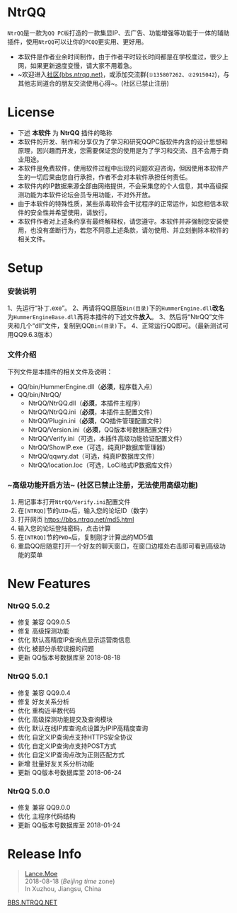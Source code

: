 
# NtrQQ

`NtrQQ`是一款为`QQ PC版`打造的一款集显IP、去广告、功能增强等功能于一体的辅助插件，使用`NtrQQ`可以让你的`PCQQ`更实用、更好用。
- 本软件是作者业余时间制作，由于作者平时较长时间都是在学校度过，很少上网，如果更新速度变慢，请大家不用着急。
- ~欢迎进入[社区(bbs.ntrqq.net)](https://bbs.ntrqq.net/)，或添加交流群(`①135807262`、`②2915042`)，与其他志同道合的朋友交流使用心得~。(社区已禁止注册)

# License

- 下述 **本软件** 为 **NtrQQ** 插件的略称
- 本软件的开发、制作和分享仅为了学习和研究QQPC版软件内含的设计思想和原理，因兴趣而开发，您需要保证您的使用是为了学习和交流、且不会用于商业用途。
- 本软件是免费软件，使用软件过程中出现的问题欢迎咨询，但因使用本软件产生的一切后果由您自行承担，作者不会对本软件承担任何责任。
- 本软件内的IP数据来源全部由网络提供，不会采集您的个人信息，其中高级探测功能为本软件论坛会员专用功能，不对外开放。
- 由于本软件的特殊性质，某些杀毒软件会干扰程序的正常运作，如您相信本软件的安全性并希望使用，请放行。
- 本软件作者对上述条约享有最终解释权，请您遵守。本软件并非强制您安装使用，也没有垄断行为，若您不同意上述条款，请勿使用、并立刻删除本软件的相关文件。

# Setup

### 安装说明
1、先运行“补丁.exe”。
2、再请将QQ原版`Bin(目录)`下的`HummerEngine.dll`**改名**为`HummerEngineBase.dll`再将本插件的下述文件**放入**。
3、然后将“NtrQQ”文件夹和几个“dll”文件，复制到QQ`Bin(目录)`下。
4、正常运行QQ即可。（最新测试可用QQ9.6.3版本）

### 文件介绍
下列文件是本插件的相关文件及说明：
- QQ/bin/HummerEngine.dll（**必须**，程序载入点）
- QQ/bin/NtrQQ/
    - NtrQQ/NtrQQ.dll（**必须**，本插件主程序）
    - NtrQQ/NtrQQ.ini（**必须**，本插件主配置文件）
    - NtrQQ/Plugin.ini（**必须**，QQ插件管理配置文件）
    - NtrQQ/Version.ini（**必须**，QQ版本号数据配置文件）
    - NtrQQ/Verify.ini（可选，本插件高级功能验证配置文件）
    - NtrQQ/ShowIP.exe（可选，纯真IP数据库管理器）
    - NtrQQ/qqwry.dat（可选，纯真IP数据库文件）
    - NtrQQ/location.loc（可选，LoCi格式IP数据库文件）

### ~高级功能开启方法~ (社区已禁止注册，无法使用高级功能)
1. 用记事本打开`NtrQQ/Verify.ini`配置文件
2. 在`[NTRQQ]`节的`UID=`后，输入您的论坛ID（数字）
3. 打开网页 https://bbs.ntrqq.net/md5.html
4. 输入您的论坛登陆密码，点击计算
5. 在`[NTRQQ]`节的`PWD=`后，复制刚才计算出的MD5值
6. 重启QQ后随意打开一个好友的聊天窗口，在窗口边框处右击即可看到高级功能的菜单

# New Features

### NtrQQ 5.0.2
- 修复 兼容 QQ9.0.5
- 修复 高级探测功能
- 优化 默认高精度IP查询点显示运营商信息
- 优化 被部分杀软误报的问题
- 更新 QQ版本号数据库至 2018-08-18

### NtrQQ 5.0.1
- 修复 兼容 QQ9.0.4
- 修复 好友关系分析
- 优化 重构近半数代码
- 优化 高级探测功能提交及查询模块
- 优化 默认在线IP库查询点设置为IPIP高精度查询
- 优化 自定义IP查询点支持HTTPS安全协议
- 优化 自定义IP查询点支持POST方式
- 优化 自定义IP查询点改为正则匹配方式
- 新增 批量好友关系分析功能
- 更新 QQ版本号数据库至 2018-06-24

### NtrQQ 5.0.0
- 修复 兼容 QQ9.0.0
- 优化 主程序代码结构
- 更新 QQ版本号数据库至 2018-01-24

# Release Info

>[Lance.Moe](https://www.lance.moe/)  
>2018-08-18 (_Beijing time_ zone)  
>In Xuzhou, Jiangsu, China  
  
[BBS.NTRQQ.NET](https://bbs.ntrqq.net/)
